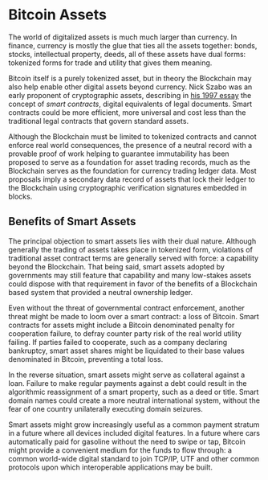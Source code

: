 # Bitcoin Assets

The world of digitalized assets is much much larger than currency. In finance, currency is mostly the glue that ties all the assets together: bonds, stocks, intellectual property, deeds, all of these assets have dual forms: tokenized forms for trade and utility that gives them meaning. 

Bitcoin itself is a purely tokenized asset, but in theory the Blockchain may also help enable other digital assets beyond currency. Nick Szabo was an early proponent of cryptographic assets, describing in [his 1997 essay](http://szabo.best.vwh.net/idea.html) the concept of *smart contracts*, digital equivalents of legal documents. Smart contracts could be more efficient, more universal and cost less than the traditional legal contracts that govern standard assets.

Although the Blockchain must be limited to tokenized contracts and cannot enforce real world consequences, the presence of a neutral record with a provable proof of work helping to guarantee immutability has been proposed to serve as a foundation for asset trading records, much as the Blockchain serves as the foundation for currency trading ledger data. Most proposals imply a secondary data record of assets that lock their ledger to the Blockchain using cryptographic verification signatures embedded in blocks.

## Benefits of Smart Assets

The principal objection to smart assets lies with their dual nature. Although generally the trading of assets takes place in tokenized form, violations of traditional asset contract terms are generally served with force: a capability beyond the Blockchain. That being said, smart assets adopted by governments may still feature that capability and many low-stakes assets could dispose with that requirement in favor of the benefits of a Blockchain based system that provided a neutral ownership ledger.

Even without the threat of governmental contract enforcement, another threat might be made to loom over a smart contract: a loss of Bitcoin. Smart contracts for assets might include a Bitcoin denominated penalty for cooperation failure, to defray counter party risk of the real world utility failing. If parties failed to cooperate, such as a company declaring bankruptcy, smart asset shares might be liquidated to their base values denominated in Bitcoin, preventing a total loss.

In the reverse situation, smart assets might serve as collateral against a loan. Failure to make regular payments against a debt could result in the algorithmic reassignment of a smart property, such as a deed or title. Smart domain names could create a more neutral international system, without the fear of one country unilaterally executing domain seizures.

Smart assets might grow increasingly useful as a common payment stratum in a future where all devices included digital features. In a future where cars automatically paid for gasoline without the need to swipe or tap, Bitcoin might provide a convenient medium for the funds to flow through: a common world-wide digital standard to join TCP/IP, UTF and other common protocols upon which interoperable applications may be built.

